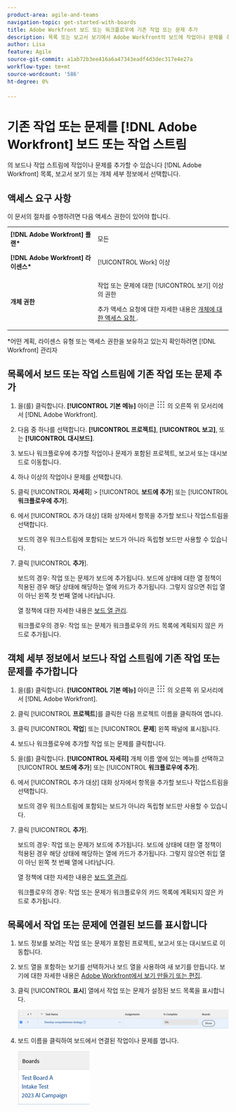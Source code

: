 ```yaml
---
product-area: agile-and-teams
navigation-topic: get-started-with-boards
title: Adobe Workfront 보드 또는 워크플로우에 기존 작업 또는 문제 추가
description: 목록 또는 보고서 보기에서 Adobe Workfront의 보드에 작업이나 문제를 추가할 수 있습니다.
author: Lisa
feature: Agile
source-git-commit: a1ab72b3ee416a6a47343eadf4d3dec317e4e27a
workflow-type: tm+mt
source-wordcount: '586'
ht-degree: 0%

---
```


# 기존 작업 또는 문제를 [!DNL Adobe Workfront] 보드 또는 작업 스트림

의 보드나 작업 스트림에 작업이나 문제를 추가할 수 있습니다 [!DNL Adobe Workfront] 목록, 보고서 보기 또는 개체 세부 정보에서 선택합니다.

## 액세스 요구 사항

이 문서의 절차를 수행하려면 다음 액세스 권한이 있어야 합니다.

<table style="table-layout:auto">
 <col>
 <col>
 <tbody>
  <tr>
   <td role="rowheader"><strong>[!DNL Adobe Workfront] 플랜*</strong></td>
   <td> <p>모든</p> </td>
  </tr>
  <tr>
   <td role="rowheader"><strong>[!DNL Adobe Workfront] 라이센스*</strong></td>
   <td> <p>[!UICONTROL Work] 이상</p> </td>
  </tr>
  <tr>
   <td role="rowheader"><strong>개체 권한</strong></td>
   <td> <p>작업 또는 문제에 대한 [!UICONTROL 보기] 이상의 권한</p> <p>추가 액세스 요청에 대한 자세한 내용은 <a href="/help/quicksilver/workfront-basics/grant-and-request-access-to-objects/request-access.md" class="MCXref xref">개체에 대한 액세스 요청 </a>.</p> </td>
  </tr>
 </tbody>
</table>

&#42;어떤 계획, 라이센스 유형 또는 액세스 권한을 보유하고 있는지 확인하려면 [!DNL Workfront] 관리자

## 목록에서 보드 또는 작업 스트림에 기존 작업 또는 문제 추가

1. 을(를) 클릭합니다. **[!UICONTROL 기본 메뉴]** 아이콘 ![](assets/main-menu-icon.png) 의 오른쪽 위 모서리에서 [!DNL Adobe Workfront].
1. 다음 중 하나를 선택합니다. **[!UICONTROL 프로젝트]**, **[!UICONTROL 보고]**, 또는 **[!UICONTROL 대시보드]**.
1. 보드나 워크플로우에 추가할 작업이나 문제가 포함된 프로젝트, 보고서 또는 대시보드로 이동합니다.
1. 하나 이상의 작업이나 문제를 선택합니다.
1. 클릭 [!UICONTROL **자세히**] > [!UICONTROL **보드에 추가**] 또는 [!UICONTROL **워크플로우에 추가**].
1. 에서 [!UICONTROL 추가 대상] 대화 상자에서 항목을 추가할 보드나 작업스트림을 선택합니다.

   보드의 경우 워크스트림에 포함되는 보드가 아니라 독립형 보드만 사용할 수 있습니다.

1. 클릭 [!UICONTROL **추가**].

   보드의 경우: 작업 또는 문제가 보드에 추가됩니다. 보드에 상태에 대한 열 정책이 적용된 경우 해당 상태에 해당하는 열에 카드가 추가됩니다. 그렇지 않으면 취입 열이 아닌 왼쪽 첫 번째 열에 나타납니다.

   열 정책에 대한 자세한 내용은 [보드 열 관리](/help/quicksilver/agile/get-started-with-boards/manage-board-columns.md).

   워크플로우의 경우: 작업 또는 문제가 워크플로우의 카드 목록에 계획되지 않은 카드로 추가됩니다.

## 객체 세부 정보에서 보드나 작업 스트림에 기존 작업 또는 문제를 추가합니다

1. 을(를) 클릭합니다. **[!UICONTROL 기본 메뉴]** 아이콘 ![](assets/main-menu-icon.png) 의 오른쪽 위 모서리에서 [!DNL Adobe Workfront].
1. 클릭 [!UICONTROL **프로젝트**]&#x200B;를 클릭한 다음 프로젝트 이름을 클릭하여 엽니다.
1. 클릭 [!UICONTROL **작업**] 또는 [!UICONTROL **문제**] 왼쪽 패널에 표시됩니다.
1. 보드나 워크플로우에 추가할 작업 또는 문제를 클릭합니다.
1. 을(를) 클릭합니다. **[!UICONTROL 자세히]** 개체 이름 옆에 있는 메뉴를 선택하고 [!UICONTROL **보드에 추가**] 또는 [!UICONTROL **워크플로우에 추가**].
1. 에서 [!UICONTROL 추가 대상] 대화 상자에서 항목을 추가할 보드나 작업스트림을 선택합니다.

   보드의 경우 워크스트림에 포함되는 보드가 아니라 독립형 보드만 사용할 수 있습니다.

1. 클릭 [!UICONTROL **추가**].

   보드의 경우: 작업 또는 문제가 보드에 추가됩니다. 보드에 상태에 대한 열 정책이 적용된 경우 해당 상태에 해당하는 열에 카드가 추가됩니다. 그렇지 않으면 취입 열이 아닌 왼쪽 첫 번째 열에 나타납니다.

   열 정책에 대한 자세한 내용은 [보드 열 관리](/help/quicksilver/agile/get-started-with-boards/manage-board-columns.md).

   워크플로우의 경우: 작업 또는 문제가 워크플로우의 카드 목록에 계획되지 않은 카드로 추가됩니다.

## 목록에서 작업 또는 문제에 연결된 보드를 표시합니다

1. 보드 정보를 보려는 작업 또는 문제가 포함된 프로젝트, 보고서 또는 대시보드로 이동합니다.
1. 보드 열을 포함하는 보기를 선택하거나 보드 열을 사용하여 새 보기를 만듭니다.
보기에 대한 자세한 내용은 [Adobe Workfront에서 보기 만들기 또는 편집](/help/quicksilver/reports-and-dashboards/reports/reporting-elements/create-edit-views.md).
1. 클릭 [!UICONTROL **표시**] 열에서 작업 또는 문제가 설정된 보드 목록을 표시합니다.

   ![열에 보드 표시](assets/show-boards-in-column.png)

1. 보드 이름을 클릭하여 보드에서 연결된 작업이나 문제를 엽니다.

   ![보드 선택](assets/select-board-in-column.png)
